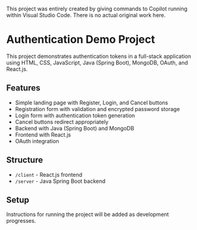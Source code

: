 This project was entirely created by giving commands to Copilot running within Visual Studio Code.  There is no actual original work here.

# Authentication Demo Project

This project demonstrates authentication tokens in a full-stack application using HTML, CSS, JavaScript, Java (Spring Boot), MongoDB, OAuth, and React.js.

## Features
- Simple landing page with Register, Login, and Cancel buttons
- Registration form with validation and encrypted password storage
- Login form with authentication token generation
- Cancel buttons redirect appropriately
- Backend with Java (Spring Boot) and MongoDB
- Frontend with React.js
- OAuth integration

## Structure
- `/client` - React.js frontend
- `/server` - Java Spring Boot backend

## Setup
Instructions for running the project will be added as development progresses.

